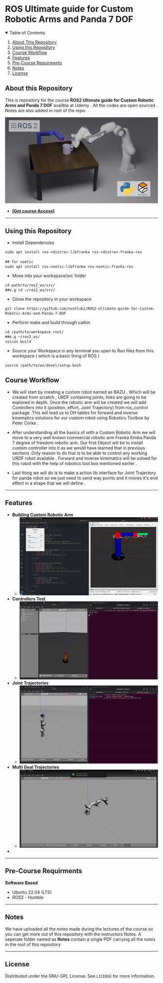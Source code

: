 # ROS Ultimate guide for Custom Robotic Arms and Panda 7 DOF

<details open="open">
  <summary>Table of Contents</summary>
  <ol>
    <li><a href="#About-this-Repository">About This Repository</a></li>
    <li><a href="#Using-this-Repository">Using this Repository</a></li>
    <li><a href="#Course-Workflow">Course Workflow</a></li>
    <li><a href="#Features">Features</a></li>
    <li><a href="#Pre-Course-Requirments">Pre-Course Requirments</a></li>
    <li><a href="#Notes">Notes</a></li>
    <li><a href="#License">License</a></li>
  </ol>
</details>

## About this Repository
This is repository for the course **ROS2 Ultimate guide for Custom Robotic Arms and Panda 7 DOF** availble at Udemy . All the codes are open sourced . Notes are also added in root of the repo.

 ![alt text](https://github.com/noshluk2/ROS2-Ultimate-guide-for-Custom-Robotic-Arms-and-Panda-7-DOF/blob/master/Images/thumbnail.png)
- **[[Get course Access]](https://robotisim.com/project-based-course/)**
----
## Using this Repository
* Install Dependencies
 ```
 sudo apt install ros-<distro>-libfranka ros-<distro>-franka-ros

## for noetic
 sudo apt install ros-noetic-libfranka ros-noetic-franka-ros 
  ```
* Move into your workspace/src folder
 ```
 cd path/to/ros2_ws/src/
##e.g cd ~/ros2_ws/src/
  ```
* Clone the repository in your workspace
```
git clone https://github.com/noshluk2/ROS2-Ultimate-guide-for-Custom-Robotic-Arms-and-Panda-7-DOF
```


* Perform make and build through catkin
 ```
 cd /path/to/workspace_root/
 ##e.g ~/ros2_ws/
 colcon build
 ```

* Source your Workspace in any terminal you open to Run files from this workspace ( which is a basic thing of ROS )
```
source /path/to/ws/devel/setup.bash
```

## Course Workflow
- We will start by creating a custom robot named as BAZU . Which will be created from scratch , URDF containing joints, links are going to be explored in depth. Once the robotic arm will be created we will add Controllers into it (position, effort, Joint Trajectory) from ros_control package .This will lead us to DH tables for forward and inverse kinematics solutions for our custom robot using Robotics Toolbox by Peter Corke .

- After understanding all the basics of with a Custom Robotic Arm we will move to a very well known commercial robotic arm Franka Emika Panda 7 degree of freedom robotic arm. Our first Object will be to install custom controller into it as we would have learned that in previous sections .Only reason to do that is to be able to control any working URDF robot available . Forward and inverse kinematics will be solved for this robot with the help of robotics tool box mentioned earlier .

- Last thing we will do is to make a action lib interface for Joint Trajectory for panda  robot so we just need to send way points and it moves it's end effect in a shape that we will define .


---
## Features
* **Building Custom Robotic Arm**
  -  ![alt text](https://github.com/noshluk2/ROS2-Ultimate-guide-for-Custom-Robotic-Arms-and-Panda-7-DOF/blob/master/Images/1_custom_arm.gif)
* **Controllers Test**
  -  ![alt text](https://github.com/noshluk2/ROS2-Ultimate-guide-for-Custom-Robotic-Arms-and-Panda-7-DOF/blob/master/Images/2_bazu_controller.gif)
* **Joint Trajectories**
  -  ![alt text](https://github.com/noshluk2/ROS2-Ultimate-guide-for-Custom-Robotic-Arms-and-Panda-7-DOF/blob/master/Images/3_panda_jtc.gif)
* **Multi Goal Trajectories**
  - ![alt text](https://github.com/noshluk2/ROS2-Ultimate-guide-for-Custom-Robotic-Arms-and-Panda-7-DOF/blob/master/Images/4_panda_multi_goal.gif)
*


----
## Pre-Course Requirments

**Software Based**
* Ubuntu 22.04 (LTS)
* ROS2 - Humble
---
## Notes
We have uploaded all the notes made during the lectures of the course so you can get more out of this repository with the instructors Notes. A seperate folder named as **Notes** contain a single PDF carrying all the notes in the root of this repository

----
## License

Distributed under the GNU-GPL License. See `LICENSE` for more information.
